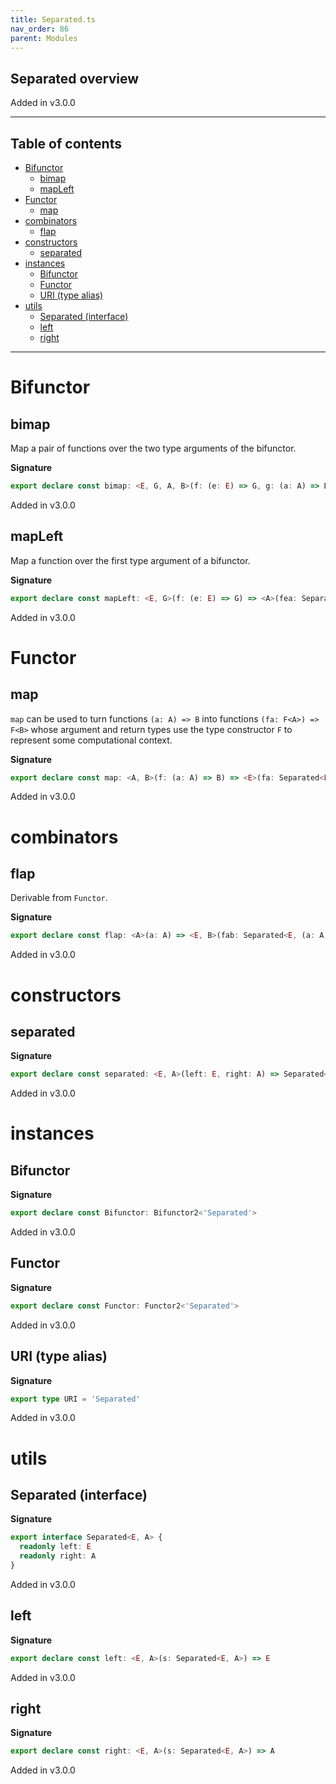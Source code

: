 ```yaml
---
title: Separated.ts
nav_order: 86
parent: Modules
---
```


## Separated overview

Added in v3.0.0

---

<h2 class="text-delta">Table of contents</h2>

- [Bifunctor](#bifunctor)
  - [bimap](#bimap)
  - [mapLeft](#mapleft)
- [Functor](#functor)
  - [map](#map)
- [combinators](#combinators)
  - [flap](#flap)
- [constructors](#constructors)
  - [separated](#separated)
- [instances](#instances)
  - [Bifunctor](#bifunctor-1)
  - [Functor](#functor-1)
  - [URI (type alias)](#uri-type-alias)
- [utils](#utils)
  - [Separated (interface)](#separated-interface)
  - [left](#left)
  - [right](#right)

---

# Bifunctor

## bimap

Map a pair of functions over the two type arguments of the bifunctor.

**Signature**

```ts
export declare const bimap: <E, G, A, B>(f: (e: E) => G, g: (a: A) => B) => (fea: Separated<E, A>) => Separated<G, B>
```

Added in v3.0.0

## mapLeft

Map a function over the first type argument of a bifunctor.

**Signature**

```ts
export declare const mapLeft: <E, G>(f: (e: E) => G) => <A>(fea: Separated<E, A>) => Separated<G, A>
```

Added in v3.0.0

# Functor

## map

`map` can be used to turn functions `(a: A) => B` into functions `(fa: F<A>) => F<B>` whose argument and return types
use the type constructor `F` to represent some computational context.

**Signature**

```ts
export declare const map: <A, B>(f: (a: A) => B) => <E>(fa: Separated<E, A>) => Separated<E, B>
```

Added in v3.0.0

# combinators

## flap

Derivable from `Functor`.

**Signature**

```ts
export declare const flap: <A>(a: A) => <E, B>(fab: Separated<E, (a: A) => B>) => Separated<E, B>
```

Added in v3.0.0

# constructors

## separated

**Signature**

```ts
export declare const separated: <E, A>(left: E, right: A) => Separated<E, A>
```

Added in v3.0.0

# instances

## Bifunctor

**Signature**

```ts
export declare const Bifunctor: Bifunctor2<'Separated'>
```

Added in v3.0.0

## Functor

**Signature**

```ts
export declare const Functor: Functor2<'Separated'>
```

Added in v3.0.0

## URI (type alias)

**Signature**

```ts
export type URI = 'Separated'
```

Added in v3.0.0

# utils

## Separated (interface)

**Signature**

```ts
export interface Separated<E, A> {
  readonly left: E
  readonly right: A
}
```

Added in v3.0.0

## left

**Signature**

```ts
export declare const left: <E, A>(s: Separated<E, A>) => E
```

Added in v3.0.0

## right

**Signature**

```ts
export declare const right: <E, A>(s: Separated<E, A>) => A
```

Added in v3.0.0
